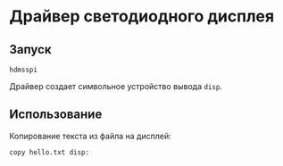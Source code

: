 # Драйвер светодиодного дисплея

## Запуск

`hdmsspi`

Драйвер создает символьное устройство вывода `disp`.

## Использование

Копирование текста из файла на дисплей:

`copy hello.txt disp:`
